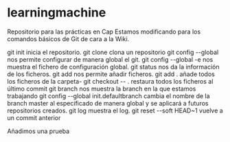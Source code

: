 # learningmachine
Repositorio para las prácticas en Cap
Estamos modificando para los comandos básicos de Git de cara a la Wiki.

git init inicia el repositorio.
git clone <url> clona un repositorio
git config --global nos permite configurar de manera global el git.
git config --global -e nos muestra el fichero de configuración global.
git status nos da la información de los ficheros.
git add <fichero> nos permite añadir ficheros.
git add . añade todos los ficheros de la carpeta-
git checkout -- . restaura todos los ficheros al último commit
git branch nos muestra la branch en la que estamos trabajando
git config --global init.defaultbranch <nombre de la branch> cambia el nombre de la branch master al especificado de manera global y se aplicará a futuros repositorios creados.
git log muestra el log.
git reset --soft HEAD~1 vuelve a un commit anterior

Añadimos una prueba